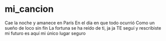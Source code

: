# mi_cancion
Cae la noche y amanece en París
En el día en que todo ocurrió
Como un sueño de loco sin fín
La fortuna se ha reído de ti, ja ja
TE seguí y rescribiste mi futuro
es aquí mi único lugar seguro 

